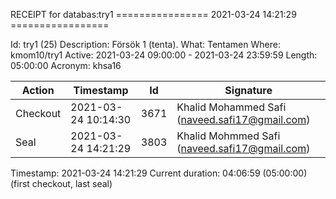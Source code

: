 RECEIPT for databas:try1
================ 2021-03-24 14:21:29 =================

Id:          try1 (25)
Description: Försök 1 (tenta).
What:        Tentamen
Where:       kmom10/try1
Active:      2021-03-24 09:00:00 - 2021-03-24 23:59:59
Length:      05:00:00
Acronym:     khsa16

| Action   | Timestamp           | Id    | Signature |
|----------|---------------------|-------|-----------|
| Checkout | 2021-03-24 10:14:30 |  3671 | Khalid Mohammed Safi (naveed.safi17@gmail.com) |
| Seal     | 2021-03-24 14:21:29 |  3803 | Khalid Mohmmed Safi (naveed.safi17@gmail.com) |

Timestamp:        2021-03-24 14:21:29
Current duration: 04:06:59 (05:00:00) (first checkout, last seal)

